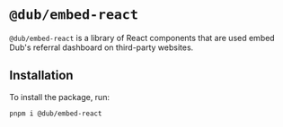 # `@dub/embed-react`

`@dub/embed-react` is a library of React components that are used embed Dub's referral dashboard on third-party websites.

## Installation

To install the package, run:

```bash
pnpm i @dub/embed-react
```

